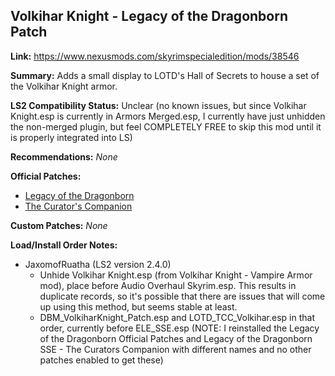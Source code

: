 ## Volkihar Knight - Legacy of the Dragonborn Patch

**Link:** https://www.nexusmods.com/skyrimspecialedition/mods/38546

**Summary:** Adds a small display to LOTD's Hall of Secrets to house a set of the Volkihar Knight armor. 

**LS2 Compatibility Status:** Unclear (no known issues, but since Volkihar Knight.esp is currently in Armors Merged.esp, I currently have just unhidden the non-merged plugin, but feel COMPLETELY FREE to skip this mod until it is properly integrated into LS)

**Recommendations:** 
_None_

**Official Patches:**
* [Legacy of the Dragonborn](https://www.nexusmods.com/skyrimspecialedition/mods/30980)
* [The Curator's Companion](https://www.nexusmods.com/skyrimspecialedition/mods/38529)

**Custom Patches:**
_None_

**Load/Install Order Notes:**
* JaxomofRuatha (LS2 version 2.4.0)
  * Unhide Volkihar Knight.esp (from Volkihar Knight - Vampire Armor mod), place before Audio Overhaul Skyrim.esp. This results in duplicate records, so it's possible that there are issues that will come up using this method, but seems stable at least.
  * DBM_VolkiharKnight_Patch.esp and LOTD_TCC_Volkihar.esp in that order, currently before ELE_SSE.esp (NOTE: I reinstalled the Legacy of the Dragonborn Official Patches and Legacy of the Dragonborn SSE - The Curators Companion with different names and no other patches enabled to get these)